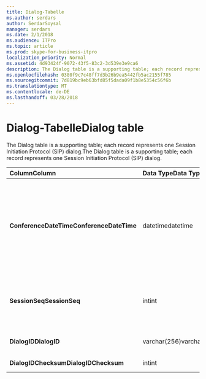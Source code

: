 ```yaml
---
title: Dialog-Tabelle
ms.author: serdars
author: SerdarSoysal
manager: serdars
ms.date: 2/1/2018
ms.audience: ITPro
ms.topic: article
ms.prod: skype-for-business-itpro
localization_priority: Normal
ms.assetid: 4d93424f-9072-43f5-83c2-3d539e3e9ca6
description: The Dialog table is a supporting table; each record represents one Session Initiation Protocol (SIP) dialog.
ms.openlocfilehash: 0380f9c7c48ff7d3b26b9ea5442fb5ac2155f785
ms.sourcegitcommit: 7d819bc9eb63bfd85f5dada09f1b8e5354c56f6b
ms.translationtype: MT
ms.contentlocale: de-DE
ms.lasthandoff: 03/28/2018
---
```

# <a name="dialog-table"></a><span data-ttu-id="fddb2-103">Dialog-Tabelle</span><span class="sxs-lookup"><span data-stu-id="fddb2-103">Dialog table</span></span>
 
<span data-ttu-id="fddb2-104">The Dialog table is a supporting table; each record represents one Session Initiation Protocol (SIP) dialog.</span><span class="sxs-lookup"><span data-stu-id="fddb2-104">The Dialog table is a supporting table; each record represents one Session Initiation Protocol (SIP) dialog.</span></span>
  
|<span data-ttu-id="fddb2-105">**Column**</span><span class="sxs-lookup"><span data-stu-id="fddb2-105">**Column**</span></span>|<span data-ttu-id="fddb2-106">**Data Type**</span><span class="sxs-lookup"><span data-stu-id="fddb2-106">**Data Type**</span></span>|<span data-ttu-id="fddb2-107">**Key/Index**</span><span class="sxs-lookup"><span data-stu-id="fddb2-107">**Key/Index**</span></span>|<span data-ttu-id="fddb2-108">**Details**</span><span class="sxs-lookup"><span data-stu-id="fddb2-108">**Details**</span></span>|
|:-----|:-----|:-----|:-----|
|<span data-ttu-id="fddb2-109">**ConferenceDateTime**</span><span class="sxs-lookup"><span data-stu-id="fddb2-109">**ConferenceDateTime**</span></span> <br/> |<span data-ttu-id="fddb2-110">datetime</span><span class="sxs-lookup"><span data-stu-id="fddb2-110">datetime</span></span>  <br/> |<span data-ttu-id="fddb2-111">Primary</span><span class="sxs-lookup"><span data-stu-id="fddb2-111">Primary</span></span>  <br/> |<span data-ttu-id="fddb2-112">Time when the Quality of Excellence (QoE) agent receives the first report from either caller or callee.</span><span class="sxs-lookup"><span data-stu-id="fddb2-112">Time when the Quality of Excellence (QoE) agent receives the first report from either caller or callee.</span></span> <span data-ttu-id="fddb2-113">Used in conjunction with SessionSeq to uniquely identify a session.</span><span class="sxs-lookup"><span data-stu-id="fddb2-113">Used in conjunction with SessionSeq to uniquely identify a session.</span></span>  <br/> |
|<span data-ttu-id="fddb2-114">**SessionSeq**</span><span class="sxs-lookup"><span data-stu-id="fddb2-114">**SessionSeq**</span></span> <br/> |<span data-ttu-id="fddb2-115">int</span><span class="sxs-lookup"><span data-stu-id="fddb2-115">int</span></span>  <br/> |<span data-ttu-id="fddb2-116">Primary</span><span class="sxs-lookup"><span data-stu-id="fddb2-116">Primary</span></span>  <br/> |<span data-ttu-id="fddb2-117">Sequence number to differentiate sessions when they have the same ConferenceDateTime.</span><span class="sxs-lookup"><span data-stu-id="fddb2-117">Sequence number to differentiate sessions when they have the same ConferenceDateTime.</span></span>  <br/> |
|<span data-ttu-id="fddb2-118">**DialogID**</span><span class="sxs-lookup"><span data-stu-id="fddb2-118">**DialogID**</span></span> <br/> |<span data-ttu-id="fddb2-119">varchar(256)</span><span class="sxs-lookup"><span data-stu-id="fddb2-119">varchar(256)</span></span>  <br/> ||<span data-ttu-id="fddb2-120">Dialog ID which is globally unique.</span><span class="sxs-lookup"><span data-stu-id="fddb2-120">Dialog ID which is globally unique.</span></span>  <br/> |
|<span data-ttu-id="fddb2-121">**DialogIDChecksum**</span><span class="sxs-lookup"><span data-stu-id="fddb2-121">**DialogIDChecksum**</span></span> <br/> |<span data-ttu-id="fddb2-122">int</span><span class="sxs-lookup"><span data-stu-id="fddb2-122">int</span></span>  <br/> |<span data-ttu-id="fddb2-123">index</span><span class="sxs-lookup"><span data-stu-id="fddb2-123">index</span></span>  <br/> |<span data-ttu-id="fddb2-124">Checksum of the Dialog ID.</span><span class="sxs-lookup"><span data-stu-id="fddb2-124">Checksum of the Dialog ID.</span></span>  <br/> |
   

